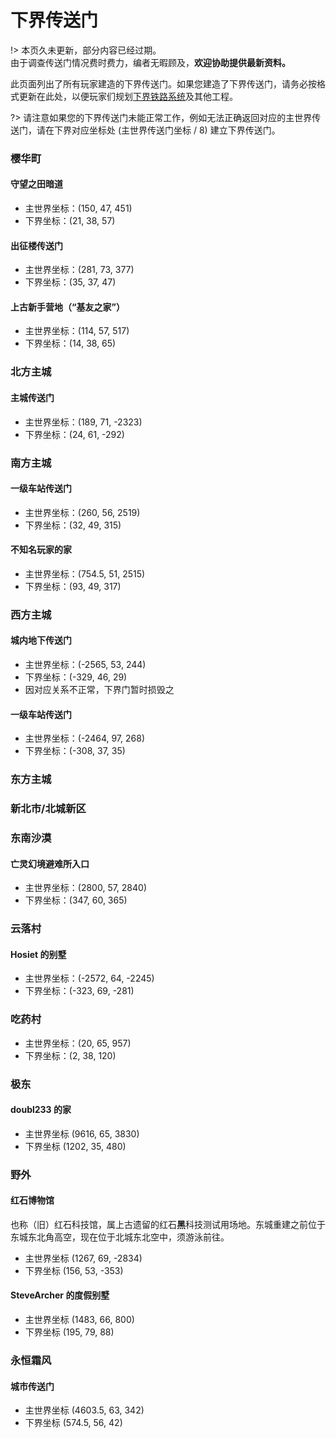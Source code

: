 # 下界传送门

!> 本页久未更新，部分内容已经过期。  
由于调查传送门情况费时费力，编者无暇顾及，**欢迎协助提供最新资料。**

此页面列出了所有玩家建造的下界传送门。如果您建造了下界传送门，请务必按格式更新在此处，以便玩家们规划[下界铁路系统](space/map-navi/railway-nether)及其他工程。

?> 请注意如果您的下界传送门未能正常工作，例如无法正确返回对应的主世界传送门，请在下界对应坐标处 (主世界传送门坐标 / 8) 建立下界传送门。

### 樱华町

#### 守望之田暗道

- 主世界坐标：(150, 47, 451)
- 下界坐标：(21, 38, 57)

#### 出征楼传送门

- 主世界坐标：(281, 73, 377)
- 下界坐标：(35, 37, 47)

#### 上古新手营地（“基友之家”）

- 主世界坐标：(114, 57, 517)
- 下界坐标：(14, 38, 65)

### 北方主城

#### 主城传送门

- 主世界坐标：(189, 71, -2323)
- 下界坐标：(24, 61, -292)

### 南方主城

#### 一级车站传送门

- 主世界坐标：(260, 56, 2519)
- 下界坐标：(32, 49, 315)

#### 不知名玩家的家

- 主世界坐标：(754.5, 51, 2515)
- 下界坐标：(93, 49, 317)

### 西方主城

#### 城内地下传送门

- 主世界坐标：(-2565, 53, 244)
- 下界坐标：(-329, 46, 29)
- 因对应关系不正常，下界门暂时损毁之

#### 一级车站传送门

- 主世界坐标：(-2464, 97, 268)
- 下界坐标：(-308, 37, 35)

### 东方主城

### 新北市/北城新区

### 东南沙漠

#### 亡灵幻境避难所入口

- 主世界坐标：(2800, 57, 2840)
- 下界坐标：(347, 60, 365)

### 云落村

#### Hosiet 的别墅

- 主世界坐标：(-2572, 64, -2245)
- 下界坐标：(-323, 69, -281)

### 吃药村

- 主世界坐标：(20, 65, 957)
- 下界坐标：(2, 38, 120)

### 极东

#### doubl233 的家

- 主世界坐标 (9616, 65, 3830)
- 下界坐标 (1202, 35, 480)

### 野外

#### 红石博物馆

也称（旧）红石科技馆，属上古遗留的红石**黑**科技测试用场地。东城重建之前位于东城东北角高空，现在位于北城东北空中，须游泳前往。

- 主世界坐标 (1267, 69, -2834)
- 下界坐标 (156, 53, -353)

#### SteveArcher 的度假别墅

- 主世界坐标 (1483, 66, 800)
- 下界坐标 (195, 79, 88)

### 永恒霜风

#### 城市传送门

- 主世界坐标 (4603.5, 63, 342)
- 下界坐标 (574.5, 56, 42)
